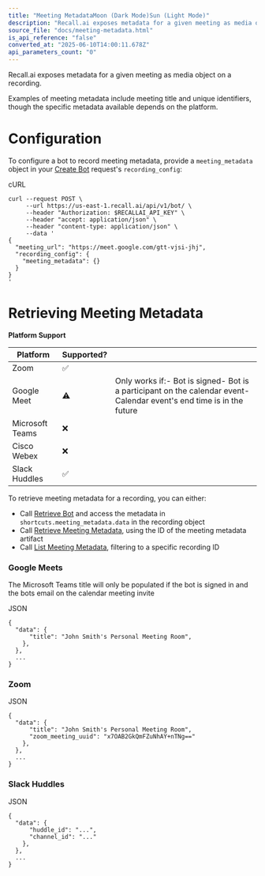 ```yaml
---
title: "Meeting MetadataMoon (Dark Mode)Sun (Light Mode)"
description: "Recall.ai exposes metadata for a given meeting as media object on a recording. Examples of meeting metadata include meeting title and unique identifiers, though the specific metadata available depends on the platform. Configuration To configure a bot to record meeting metadata, provide a meeting_met..."
source_file: "docs/meeting-metadata.html"
is_api_reference: "false"
converted_at: "2025-06-10T14:00:11.678Z"
api_parameters_count: "0"
---
```

Recall.ai exposes metadata for a given meeting as media object on a recording.

Examples of meeting metadata include meeting title and unique identifiers, though the specific metadata available depends on the platform.

# Configuration

[](#configuration)

To configure a bot to record meeting metadata, provide a `meeting_metadata` object in your [Create Bot](/reference/bot_create) request's `recording_config`:

cURL

```
curl --request POST \
     --url https://us-east-1.recall.ai/api/v1/bot/ \
     --header "Authorization: $RECALLAI_API_KEY" \
     --header "accept: application/json" \
     --header "content-type: application/json" \
     --data '
{
  "meeting_url": "https://meet.google.com/gtt-vjsi-jhj",
  "recording_config": {
    "meeting_metadata": {}
  }
}
'

```

# Retrieving Meeting Metadata

[](#retrieving-meeting-metadata)

**Platform Support**

| Platform | Supported? |  |
| --- | --- | --- |
| Zoom | ✅ |  |
| Google Meet | ⚠️ | Only works if:- Bot is signed- Bot is a participant on the calendar event- Calendar event's end time is in the future |
| Microsoft Teams | ❌ |  |
| Cisco Webex | ❌ |  |
| Slack Huddles | ✅ |  |

To retrieve meeting metadata for a recording, you can either:
- Call [Retrieve Bot](/reference/bot_retrieve) and access the metadata in `shortcuts.meeting_metadata.data` in the recording object
- Call [Retrieve Meeting Metadata](/reference/meeting_metadata_retrieve), using the ID of the meeting metadata artifact
- Call [List Meeting Metadata](/reference/meeting_metadata_list), filtering to a specific recording ID



### Google Meets

[](#google-meets)

The Microsoft Teams title will only be populated if the bot is signed in and the bots email on the calendar meeting invite

JSON

```
{
  "data": {
      "title": "John Smith's Personal Meeting Room",
    },
  },
  ...
}

```

### Zoom

[](#zoom)

JSON

```
{
  "data": {
      "title": "John Smith's Personal Meeting Room",
      "zoom_meeting_uuid": "x7OAB2GkQmFZuNhAY+nTNg=="
    },
  },
  ...
}

```

### Slack Huddles

[](#slack-huddles)

JSON

```
{
  "data": {
      "huddle_id": "...",
      "channel_id": "..."
    },
  },
  ...
}

```
